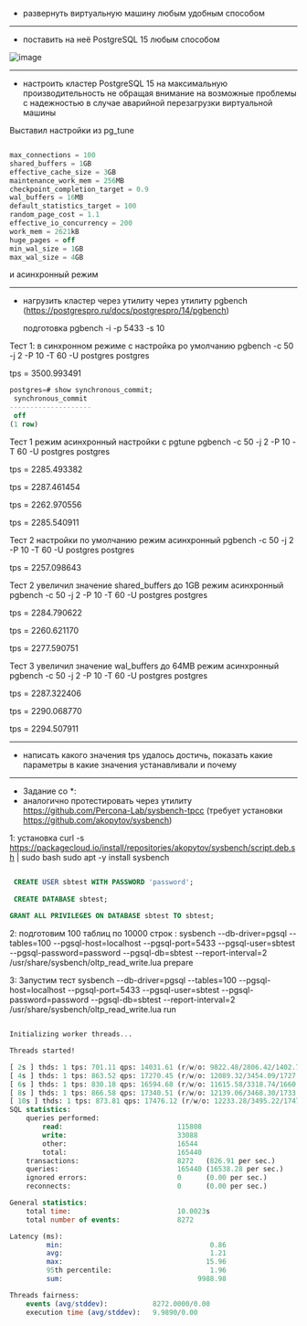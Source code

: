 * развернуть виртуальную машину любым удобным способом



  
------------------------------------------------------
* поставить на неё PostgreSQL 15 любым способом

![image](https://github.com/VyacheslavIT/postgre/assets/136000255/9f038f6b-264b-419a-9ab2-257ec9b0d119)

-----------------------------------------------------
* настроить кластер PostgreSQL 15 на максимальную производительность не обращая внимание на возможные проблемы с надежностью в случае аварийной перезагрузки виртуальной машины

Выставил настройки из pg_tune

```sql

max_connections = 100
shared_buffers = 1GB
effective_cache_size = 3GB
maintenance_work_mem = 256MB
checkpoint_completion_target = 0.9
wal_buffers = 16MB
default_statistics_target = 100
random_page_cost = 1.1
effective_io_concurrency = 200
work_mem = 2621kB
huge_pages = off
min_wal_size = 1GB
max_wal_size = 4GB

```

и асинхронный режим

----------------------------------------------------
* нагрузить кластер через утилиту через утилиту pgbench (https://postgrespro.ru/docs/postgrespro/14/pgbench)

  подготовка pgbench -i -p 5433 -s 10
  

Тест 1: в синхронном режиме с настройка ро умолчанию pgbench -c 50 -j 2 -P 10 -T 60 -U postgres postgres

tps = 3500.993491

```sql
postgres=# show synchronous_commit;
 synchronous_commit 
--------------------
 off
(1 row)

```
Тест 1 режим асинхронный настройки с pgtune pgbench -c 50 -j 2 -P 10 -T 60 -U postgres postgres

tps = 2285.493382

tps = 2287.461454

tps = 2262.970556

tps = 2285.540911

Тест 2 настройки по умолчанию режим асинхронный pgbench -c 50 -j 2 -P 10 -T 60 -U postgres postgres

tps = 2257.098643

Тест 2 увеличил значение shared_buffers до 1GB режим асинхронный pgbench -c 50 -j 2 -P 10 -T 60 -U postgres postgres

tps = 2284.790622

tps = 2260.621170

tps = 2277.590751

Тест 3 увеличил значение wal_buffers до 64MB режим асинхронный pgbench -c 50 -j 2 -P 10 -T 60 -U postgres postgres

tps = 2287.322406

tps = 2290.068770

tps = 2294.507911



-----------------------------------------------------
* написать какого значения tps удалось достичь, показать какие параметры в какие значения устанавливали и почему


----------------------------------------------------
* Задание со *:
* аналогично протестировать через утилиту https://github.com/Percona-Lab/sysbench-tpcc (требует установки
https://github.com/akopytov/sysbench)




1:  установка curl -s https://packagecloud.io/install/repositories/akopytov/sysbench/script.deb.sh | sudo bash
sudo apt -y install sysbench
```sql

 CREATE USER sbtest WITH PASSWORD 'password';
 
 CREATE DATABASE sbtest;
 
GRANT ALL PRIVILEGES ON DATABASE sbtest TO sbtest;
```

2: подготовим 100 таблиц по 10000 строк : sysbench --db-driver=pgsql  --tables=100   --pgsql-host=localhost --pgsql-port=5433 --pgsql-user=sbtest --pgsql-password=password --pgsql-db=sbtest --report-interval=2 /usr/share/sysbench/oltp_read_write.lua prepare


3: Запустим тест sysbench --db-driver=pgsql  --tables=100   --pgsql-host=localhost --pgsql-port=5433 --pgsql-user=sbtest --pgsql-password=password --pgsql-db=sbtest --report-interval=2 /usr/share/sysbench/oltp_read_write.lua run


```sql

Initializing worker threads...

Threads started!

[ 2s ] thds: 1 tps: 701.11 qps: 14031.61 (r/w/o: 9822.48/2806.42/1402.71) lat (ms,95%): 2.48 err/s: 0.00 reconn/s: 0.00
[ 4s ] thds: 1 tps: 863.52 qps: 17270.45 (r/w/o: 12089.32/3454.09/1727.05) lat (ms,95%): 1.73 err/s: 0.00 reconn/s: 0.00
[ 6s ] thds: 1 tps: 830.18 qps: 16594.68 (r/w/o: 11615.58/3318.74/1660.37) lat (ms,95%): 1.89 err/s: 0.00 reconn/s: 0.00
[ 8s ] thds: 1 tps: 866.58 qps: 17340.51 (r/w/o: 12139.06/3468.30/1733.15) lat (ms,95%): 1.86 err/s: 0.00 reconn/s: 0.00
[ 10s ] thds: 1 tps: 873.81 qps: 17476.12 (r/w/o: 12233.28/3495.22/1747.61) lat (ms,95%): 1.89 err/s: 0.00 reconn/s: 0.00
SQL statistics:
    queries performed:
        read:                            115808
        write:                           33088
        other:                           16544
        total:                           165440
    transactions:                        8272   (826.91 per sec.)
    queries:                             165440 (16538.28 per sec.)
    ignored errors:                      0      (0.00 per sec.)
    reconnects:                          0      (0.00 per sec.)

General statistics:
    total time:                          10.0023s
    total number of events:              8272

Latency (ms):
         min:                                    0.86
         avg:                                    1.21
         max:                                   15.96
         95th percentile:                        1.96
         sum:                                 9988.98

Threads fairness:
    events (avg/stddev):           8272.0000/0.00
    execution time (avg/stddev):   9.9890/0.00



```
